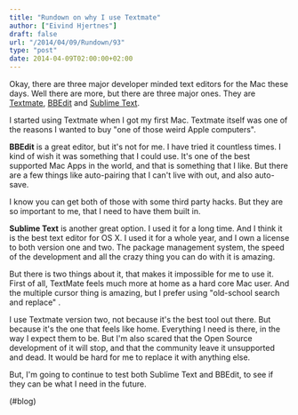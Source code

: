 ```yaml
---
title: "Rundown on why I use Textmate"
author: ["Eivind Hjertnes"]
draft: false
url: "/2014/04/09/Rundown/93"
type: "post"
date: 2014-04-09T02:00:00+02:00
---
```


Okay, there are three major developer minded text editors for the Mac
these days. Well there are more, but there are three major ones. They
are [Textmate](https://github.com/textmate/textmate),
[BBEdit](http://www.barebones.com/products/bbedit/) and
[Sublime Text](http://www.sublimetext.com).

I started using Textmate when I got my first Mac. Textmate itself was
one of the reasons I wanted to buy "one of those weird Apple computers".

**BBEdit** is a great editor, but it's not for me. I have tried it
countless times. I kind of wish it was something that I could use. It's
one of the best supported Mac Apps in the world, and that is something
that I like. But there are a few things like auto-pairing that I can't
live with out, and also auto-save.

I know you can get both of those with some third party hacks. But they
are so important to me, that I need to have them built in.

**Sublime Text** is another great option. I used it for a long time. And I
think it is the best text editor for OS X. I used it for a whole year,
and I own a license to both version one and two. The package management
system, the speed of the development and all the crazy thing you can do
with it is amazing.

But there is two things about it, that makes it impossible for me to use
it. First of all, TextMate feels much more at home as a hard core Mac
user. And the multiple cursor thing is amazing, but I prefer using
"old-school search and replace" .

I use Textmate version two, not because it's the best tool out there.
But because it's the one that feels like home. Everything I need is
there, in the way I expect them to be. But I'm also scared that the Open
Source development of it will stop, and that the community leave it
unsupported and dead. It would be hard for me to replace it with
anything else.

But, I'm going to continue to test both Sublime Text and BBEdit, to see
if they can be what I need in the future.

(#blog)

